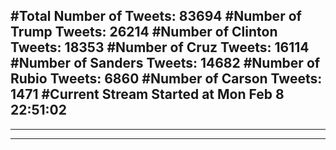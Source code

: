 #Total Number of Tweets: 83694 
#Number of Trump Tweets: 26214
#Number of Clinton Tweets: 18353
#Number of Cruz Tweets: 16114
#Number of Sanders Tweets: 14682
#Number of Rubio Tweets: 6860
#Number of Carson Tweets: 1471
#Current Stream Started at Mon Feb  8 22:51:02
---
---
---
